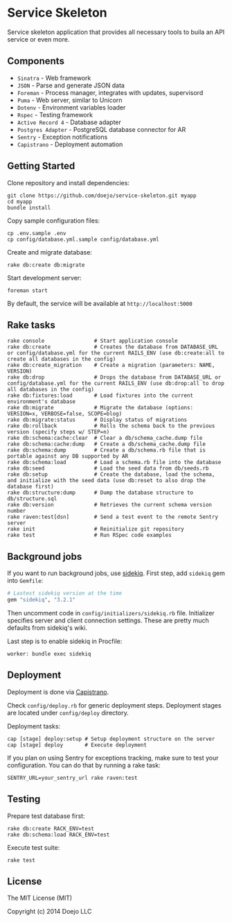 # Service Skeleton

Service skeleton application that provides all necessary tools to buila an API service
or even more.

## Components

- `Sinatra`          - Web framework
- `JSON`             - Parse and generate JSON data
- `Foreman`          - Process manager, integrates with updates, supervisord
- `Puma`             - Web server, similar to Unicorn
- `Dotenv`           - Environment variables loader
- `Rspec`            - Testing framework
- `Active Record 4`  - Database adapter
- `Postgres Adapter` - PostgreSQL database connector for AR
- `Sentry`           - Exception notifications
- `Capistrano`       - Deployment automation

## Getting Started

Clone repository and install dependencies:

```
git clone https://github.com/doejo/service-skeleton.git myapp
cd myapp
bundle install
```

Copy sample configuration files:

```
cp .env.sample .env
cp config/database.yml.sample config/database.yml
```

Create and migrate database:

```
rake db:create db:migrate
```

Start development server:

```
foreman start
```

By default, the service will be available at `http://localhost:5000`

## Rake tasks

```
rake console                # Start application console
rake db:create              # Creates the database from DATABASE_URL or config/database.yml for the current RAILS_ENV (use db:create:all to create all databases in the config)
rake db:create_migration    # Create a migration (parameters: NAME, VERSION)
rake db:drop                # Drops the database from DATABASE_URL or config/database.yml for the current RAILS_ENV (use db:drop:all to drop all databases in the config)
rake db:fixtures:load       # Load fixtures into the current environment's database
rake db:migrate             # Migrate the database (options: VERSION=x, VERBOSE=false, SCOPE=blog)
rake db:migrate:status      # Display status of migrations
rake db:rollback            # Rolls the schema back to the previous version (specify steps w/ STEP=n)
rake db:schema:cache:clear  # Clear a db/schema_cache.dump file
rake db:schema:cache:dump   # Create a db/schema_cache.dump file
rake db:schema:dump         # Create a db/schema.rb file that is portable against any DB supported by AR
rake db:schema:load         # Load a schema.rb file into the database
rake db:seed                # Load the seed data from db/seeds.rb
rake db:setup               # Create the database, load the schema, and initialize with the seed data (use db:reset to also drop the database first)
rake db:structure:dump      # Dump the database structure to db/structure.sql
rake db:version             # Retrieves the current schema version number
rake raven:test[dsn]        # Send a test event to the remote Sentry server
rake init                   # Reinitialize git repository
rake test                   # Run RSpec code examples
```

## Background jobs

If you want to run background jobs, use [sidekiq](https://github.com/mperham/sidekiq). 
First step, add `sidekiq` gem into `Gemfile`:

```ruby
# Lastest sidekiq version at the time
gem "sidekiq", "3.2.1"
```

Then uncomment code in `config/initializers/sidekiq.rb` file. Initializer specifies 
server and client connection settings. These are pretty much defaults from sidekiq's wiki.

Last step is to enable sidekiq in Procfile:

```
worker: bundle exec sidekiq
```

## Deployment

Deployment is done via [Capistrano](http://capistranorb.com/). 

Check `config/deploy.rb` for generic deployment steps.
Deployment stages are located under `config/deploy` directory.

Deployment tasks:

```
cap [stage] deploy:setup # Setup deployment structure on the server
cap [stage] deploy       # Execute deployment
```

If you plan on using Sentry for exceptions tracking, make sure to test your
configuration. You can do that by running a rake task:

```
SENTRY_URL=your_sentry_url rake raven:test
```

## Testing

Prepare test database first:

```
rake db:create RACK_ENV=test
rake db:schema:load RACK_ENV=test
```

Execute test suite:

```
rake test
```

## License

The MIT License (MIT)

Copyright (c) 2014 Doejo LLC

